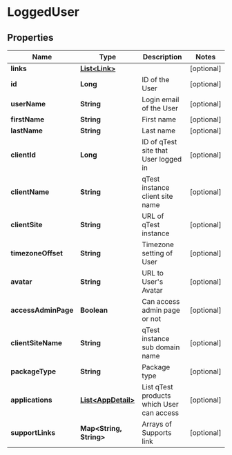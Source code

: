 
# LoggedUser

## Properties
Name | Type | Description | Notes
------------ | ------------- | ------------- | -------------
**links** | [**List&lt;Link&gt;**](Link.md) |  |  [optional]
**id** | **Long** | ID of the User |  [optional]
**userName** | **String** | Login email of the User |  [optional]
**firstName** | **String** | First name |  [optional]
**lastName** | **String** | Last name |  [optional]
**clientId** | **Long** | ID of qTest site that User logged in |  [optional]
**clientName** | **String** | qTest instance client site name |  [optional]
**clientSite** | **String** | URL of qTest instance |  [optional]
**timezoneOffset** | **String** | Timezone setting of User |  [optional]
**avatar** | **String** | URL to User&#39;s Avatar |  [optional]
**accessAdminPage** | **Boolean** | Can access admin page or not |  [optional]
**clientSiteName** | **String** | qTest instance sub domain name |  [optional]
**packageType** | **String** | Package type |  [optional]
**applications** | [**List&lt;AppDetail&gt;**](AppDetail.md) | List qTest products which User can access |  [optional]
**supportLinks** | **Map&lt;String, String&gt;** | Arrays of Supports link |  [optional]



